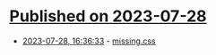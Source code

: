 # [Published on 2023-07-28](index.md)

* [2023-07-28, 16:36:33](https://lobste.rs/s/3eo38a/missing_css) - [missing.css](https://missing.style)
